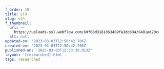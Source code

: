 ```yaml
---
f_order: 10
title: ETH
slug: eth
f_thumbnail:
  url: >-
    https://uploads-ssl.webflow.com/60f68d3181d63469fa3ddb34/6401ed20cc00dd086f1f6400_icon-eth.svg
  alt: null
updated-on: '2023-03-03T12:50:42.706Z'
created-on: '2023-03-03T12:50:42.706Z'
published-on: '2023-03-03T12:53:39.013Z'
layout: '[researched].html'
tags: researched
---
```



